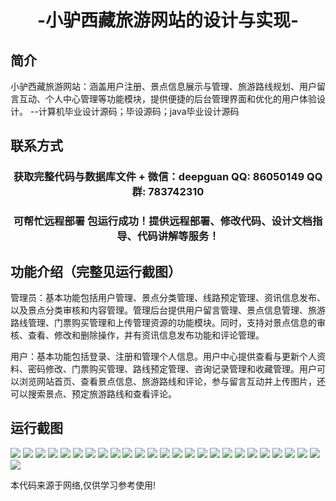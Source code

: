 <p><h1 align="center">-小驴西藏旅游网站的设计与实现-</h1></p>

## 简介
小驴西藏旅游网站：涵盖用户注册、景点信息展示与管理、旅游路线规划、用户留言互动、个人中心管理等功能模块，提供便捷的后台管理界面和优化的用户体验设计。    --计算机毕业设计源码；毕设源码；java毕业设计源码


## 联系方式
<p><h3 align="center">获取完整代码与数据库文件 + 微信：deepguan QQ: 86050149 QQ群: 783742310</h3></p>
<p><h3 align="center">可帮忙远程部署 包运行成功！提供远程部署、修改代码、设计文档指导、代码讲解等服务！</h3></p>

## 功能介绍（完整见运行截图）
管理员：基本功能包括用户管理、景点分类管理、线路预定管理、资讯信息发布、以及景点分类审核和内容管理。管理后台提供用户留言管理、景点信息管理、旅游路线管理、门票购买管理和上传管理资源的功能模块。同时，支持对景点信息的审核、查看、修改和删除操作，并有资讯信息发布功能和评论管理。

用户：基本功能包括登录、注册和管理个人信息。用户中心提供查看与更新个人资料、密码修改、门票购买管理、路线预定管理、咨询记录管理和收藏管理。用户可以浏览网站首页、查看景点信息、旅游路线和评论，参与留言互动并上传图片，还可以搜索景点、预定旅游路线和查看评论。


## 运行截图
![](img/001.jpg)
![](img/002.jpg)
![](img/003.jpg)
![](img/004.jpg)
![](img/005.jpg)
![](img/006.jpg)
![](img/007.jpg)
![](img/008.jpg)
![](img/009.jpg)
![](img/010.jpg)
![](img/011.jpg)
![](img/012.jpg)
![](img/013.jpg)
![](img/014.jpg)
![](img/015.jpg)
![](img/016.jpg)
![](img/017.jpg)
![](img/018.jpg)
![](img/019.jpg)
![](img/020.jpg)
![](img/021.jpg)
![](img/022.jpg)
![](img/023.jpg)
![](img/024.jpg)
![](img/025.jpg)
![](img/026.jpg)

<p>本代码来源于网络,仅供学习参考使用!</p>
